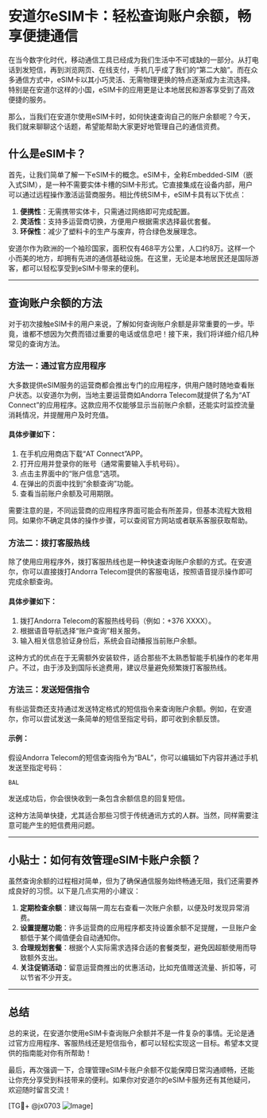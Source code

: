 # 安道尔eSIM卡：轻松查询账户余额，畅享便捷通信

在当今数字化时代，移动通信工具已经成为我们生活中不可或缺的一部分。从打电话到发短信，再到浏览网页、在线支付，手机几乎成了我们的“第二大脑”。而在众多通信方式中，eSIM卡以其小巧灵活、无需物理更换的特点逐渐成为主流选择。特别是在安道尔这样的小国，eSIM卡的应用更是让本地居民和游客享受到了高效便捷的服务。

那么，当我们在安道尔使用eSIM卡时，如何快速查询自己的账户余额呢？今天，我们就来聊聊这个话题，希望能帮助大家更好地管理自己的通信资费。

## 什么是eSIM卡？

首先，让我们简单了解一下eSIM卡的概念。eSIM卡，全称Embedded-SIM（嵌入式SIM），是一种不需要实体卡槽的SIM卡形式。它直接集成在设备内部，用户可以通过远程操作激活运营商服务。相比传统SIM卡，eSIM卡具有以下优点：

1. **便携性**：无需携带实体卡，只需通过网络即可完成配置。
2. **灵活性**：支持多运营商切换，方便用户根据需求选择最优套餐。
3. **环保性**：减少了塑料卡的生产与废弃，符合绿色发展理念。

安道尔作为欧洲的一个袖珍国家，面积仅有468平方公里，人口约8万。这样一个小而美的地方，却拥有先进的通信基础设施。在这里，无论是本地居民还是国际游客，都可以轻松享受到eSIM卡带来的便利。

---

## 查询账户余额的方法

对于初次接触eSIM卡的用户来说，了解如何查询账户余额是非常重要的一步。毕竟，谁都不想因为欠费而错过重要的电话或信息吧！接下来，我们将详细介绍几种常见的查询方法。

### 方法一：通过官方应用程序

大多数提供eSIM服务的运营商都会推出专门的应用程序，供用户随时随地查看账户状态。以安道尔为例，当地主要运营商如Andorra Telecom就提供了名为“AT Connect”的应用程序。这款应用不仅能够显示当前账户余额，还能实时监控流量消耗情况，并提醒用户及时充值。

#### 具体步骤如下：
1. 在手机应用商店下载“AT Connect”APP。
2. 打开应用并登录你的账号（通常需要输入手机号码）。
3. 点击主界面中的“账户信息”选项。
4. 在弹出的页面中找到“余额查询”功能。
5. 查看当前账户余额及可用期限。

需要注意的是，不同运营商的应用程序界面可能会有所差异，但基本流程大致相同。如果你不确定具体的操作步骤，可以查阅官方网站或者联系客服获取帮助。

### 方法二：拨打客服热线

除了使用应用程序外，拨打客服热线也是一种快速查询账户余额的方式。在安道尔，你可以直接拨打Andorra Telecom提供的客服电话，按照语音提示操作即可完成余额查询。

#### 具体步骤如下：
1. 拨打Andorra Telecom的客服热线号码（例如：+376 XXXX）。
2. 根据语音导航选择“账户查询”相关服务。
3. 输入相关信息验证身份后，系统会自动播报当前账户余额。

这种方式的优点在于无需额外安装软件，适合那些不太熟悉智能手机操作的老年用户。不过，由于涉及到国际长途费用，建议尽量避免频繁拨打客服热线。

### 方法三：发送短信指令

有些运营商还支持通过发送特定格式的短信指令来查询账户余额。例如，在安道尔，你可以尝试发送一条简单的短信至指定号码，即可收到余额反馈。

#### 示例：
假设Andorra Telecom的短信查询指令为“BAL”，你可以编辑如下内容并通过手机发送至指定号码：
```
BAL
```
发送成功后，你会很快收到一条包含余额信息的回复短信。

这种方法简单快捷，尤其适合那些习惯于传统通讯方式的人群。当然，同样需要注意可能产生的短信费用问题。

---

## 小贴士：如何有效管理eSIM卡账户余额？

虽然查询余额的过程相对简单，但为了确保通信服务始终畅通无阻，我们还需要养成良好的习惯。以下是几点实用的小建议：

1. **定期检查余额**：建议每隔一周左右查看一次账户余额，以便及时发现异常消费。
2. **设置提醒功能**：许多运营商的应用程序都支持设置余额不足提醒，一旦账户金额低于某个阈值便会自动通知你。
3. **合理规划套餐**：根据个人实际需求选择合适的套餐类型，避免因超额使用而导致额外支出。
4. **关注促销活动**：留意运营商推出的优惠活动，比如充值赠送流量、折扣等，可以节省不少开支。

---

## 总结

总的来说，在安道尔使用eSIM卡查询账户余额并不是一件复杂的事情。无论是通过官方应用程序、客服热线还是短信指令，都可以轻松实现这一目标。希望本文提供的指南能对你有所帮助！

最后，再次强调一下，合理管理eSIM卡账户余额不仅能保障日常沟通顺畅，还能让你充分享受到科技带来的便利。如果你对安道尔的eSIM卡服务还有其他疑问，欢迎随时留言交流！

[TG💪+ @jx0703 ![Image](https://github.com/user-attachments/assets/dbca1d08-cadb-493c-b0ec-ad6f7a83f270)]